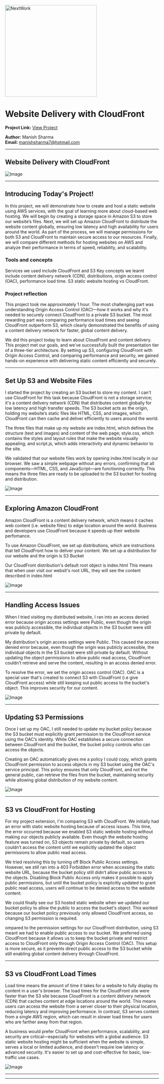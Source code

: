 <img src="https://cdn.prod.website-files.com/677c400686e724409a5a7409/6790ad949cf622dc8dcd9fe4_nextwork-logo-leather.svg" alt="NextWork" width="300" />

# Website Delivery with CloudFront

**Project Link:** [View Project](http://learn.nextwork.org/projects/aws-networks-cloudfront)

**Author:** Manish Sharma  
**Email:** manishsharma7@hotmail.com

---

## Website Delivery with CloudFront

![Image](http://learn.nextwork.org/elated_cyan_peaceful_duck/uploads/aws-networks-cloudfront_1dddddwe)

---

## Introducing Today's Project!

In this project, we will demonstrate how to create and host a static website using AWS services, with the goal of learning more about cloud-based web hosting. We will begin by creating a storage space in Amazon S3 to store our website’s files. Next, we will set up Amazon CloudFront to distribute the website content globally, ensuring low latency and high availability for users around the world. As part of the process, we will manage permissions for both S3 and CloudFront to maintain secure access to our resources. Finally, we will compare different methods for hosting websites on AWS and analyze their performance in terms of speed, reliability, and scalability.

### Tools and concepts

Services we used include CloudFront and S3
Key concepts we learnt include content delivery network (CDN), distributions, origin access control (OAC), performance load time. S3 static website hosting vs CloudFront.

### Project reflection

This project took me approximately 1 hour. The most challenging part was understanding Origin Access Control (OAC)—how it works and why it's needed to securely connect CloudFront to a private S3 bucket. The most rewarding part was comparing performance load times and seeing CloudFront outperform S3, which clearly demonstrated the benefits of using a content delivery network for faster, global content delivery.

We did this project today to learn about CloudFront and content delivery. This project met our goals, and we’ve successfully built the presentation tier of a three-tier architecture. By setting up S3, configuring CloudFront with Origin Access Control, and comparing performance and security, we gained hands-on experience with delivering static content efficiently and securely.

---

## Set Up S3 and Website Files

I started the project by creating an S3 bucket to store my content. I can't use CloudFront for this task because CloudFront is not a storage service; it's a content delivery network (CDN) that distributes content globally for low latency and high transfer speeds. The S3 bucket acts as the origin, holding my website’s static files like HTML, CSS, and images, which CloudFront can then cache and deliver efficiently to users around the world.

The three files that make up my website are index.html, which defines the structure (text and images) and content of the web page; style.css, which contains the styles and layout rules that make the website visually appealing; and script.js, which adds interactivity and dynamic behavior to the site.

We validated that our website files work by opening index.html locally in our browser. We saw a simple webpage without any errors, confirming that all components—HTML, CSS, and JavaScript—are functioning correctly. This means the three files are ready to be uploaded to the S3 bucket for hosting and distribution.

![Image](http://learn.nextwork.org/elated_cyan_peaceful_duck/uploads/aws-networks-cloudfront_qgo7wcd3)

---

## Exploring Amazon CloudFront

Amazon CloudFront is a content delivery network, which means it caches web content (i.e. website files) to edge location around the world. Business and developers use CloudFront because it speeds up their website perfomance. 

To use Amazon CloudFront, we set up distributions, which are instructions that tell CloudFront how to deliver your content. We set up a distribution for our website and the origin is S3 Bucket

Our CloudFront distribution's default root object is index.html This means that when user visit our websit's root URL, they will see the content described in index.html

![Image](http://learn.nextwork.org/elated_cyan_peaceful_duck/uploads/aws-networks-cloudfront_qgo7wcdt)

---

## Handling Access Issues

When I tried visiting my distributed website, I ran into an access denied error because origin access settings were Public, even though the origin was publicly accessible, the individual objects in the S3 bucket were still private by default.

My distribution's origin access settings were Public. This caused the access denied error because, even though the origin was publicly accessible, the individual objects in the S3 bucket were still private by default. Without updating the object permissions to allow public read access, CloudFront couldn’t retrieve and serve the content, resulting in an access denied error.

To resolve the error, we set the origin access control (OAC). OAC is a special user that's created to connect S3 with CloudFront (i.e give CloudFront access) while still keeping out public access to the bucket's object. This improves security for our content. 

![Image](http://learn.nextwork.org/elated_cyan_peaceful_duck/uploads/aws-networks-cloudfront_egrhntyu)

---

## Updating S3 Permissions

Once I set up my OAC, I still needed to update my bucket policy because the S3 bucket must explicitly grant permission to the CloudFront service using the OAC’s identity. While OAC establishes a secure connection between CloudFront and the bucket, the bucket policy controls who can access the objects.

Creating an OAC automatically gives me a policy I could copy, which grants CloudFront permission to access objects in my S3 bucket using the OAC's service principal. This policy ensures that only CloudFront, and not the general public, can retrieve the files from the bucket, maintaining security while allowing global distribution of my website content.

![Image](http://learn.nextwork.org/elated_cyan_peaceful_duck/uploads/aws-networks-cloudfront_eg98ntyu)

---

## S3 vs CloudFront for Hosting

For my project extension, I'm comparing S3 with CloudFront. We initially had an error with static website hosting because of access issues. This time, the error occurred because we enabled S3 static website hosting without making our objects publicly available. Even though the website hosting feature was turned on, S3 objects remain private by default, so users couldn’t access the content until we explicitly updated the object permissions to allow public read access.

We tried resolving this by turning off Block Public Access settings. However, we still ran into a 403 Forbidden error when accessing the static website URL, because the bucket policy still didn’t allow public access to the objects. Disabling Block Public Access only makes it possible to apply public permissions, but until the bucket policy is explicitly updated to grant public read access, users will continue to be denied access to the website content.

We could finally see our S3 hosted static website when we updated our bucket policy to allow the public to access the bucket's object. This worked because our bucket policy previously only allowed CloudFront access, so changing S3 permission is required.

ompared to the permission settings for our CloudFront distribution, using S3 meant we had to enable public access to our bucket. We preferred using CloudFront because it allows us to keep the bucket private and restrict access to CloudFront only through Origin Access Control (OAC). This setup is more secure, as it prevents direct public access to the S3 bucket while still enabling global content delivery through CloudFront.

---

## S3 vs CloudFront Load Times

Load time means the amount of time it takes for a website to fully display its content in a user's browser. The load times for the CloudFront site were faster than the S3 site because CloudFront is a content delivery network (CDN) that caches content at edge locations around the world. This means users can access the website from a server closer to their physical location, reducing latency and improving performance. In contrast, S3 serves content from a single AWS region, which can result in slower load times for users who are farther away from that region.

A business would prefer CloudFront when performance, scalability, and security are critical—especially for websites with a global audience.
S3 static website hosting might be sufficient when the website is simple, serves a local or limited audience, and doesn't require low latency or advanced security. It's easier to set up and cost-effective for basic, low-traffic use cases.

![Image](http://learn.nextwork.org/elated_cyan_peaceful_duck/uploads/aws-networks-cloudfront_12verpuh)

---

---
